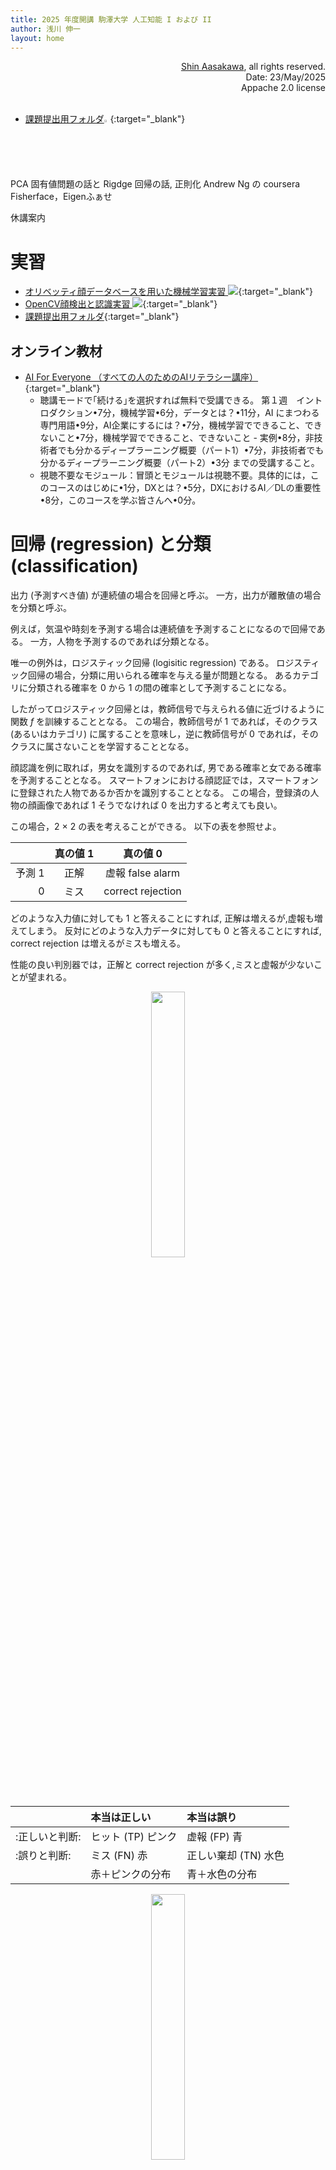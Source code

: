 ```yaml
---
title: 2025 年度開講 駒澤大学 人工知能 I および II
author: 浅川 伸一
layout: home
---
```

<link href="/css/asamarkdown.css" rel="stylesheet">
<div align='right'>
<a href='mailto:educ0233@komazawa-u.ac.jp'>Shin Aasakawa</a>, all rights reserved.<br>
Date: 23/May/2025<br/>
Appache 2.0 license<br/><br/>
</div>

* [課題提出用フォルダ<img src="/2025assets/Google_Drive_icon_2020.svg" style="width:02%">](https://drive.google.com/drive/u/3/folders/1Tem07Aan1iGXDJu7NKbZhY0siTXWHNs7){:target="_blank"}

PCA 固有値問題の話と Rigdge 回帰の話, 正則化
Andrew Ng の coursera 
Fisherface，Eigenふぁせ

休講案内

# 実習

* [オリベッティ顔データベースを用いた機械学習実習 <img src="/assets/colab_icon.svg">](https://colab.research.google.com/github/komazawa-deep-learning/komazawa-deep-learning.github.io/blob/master/2025notebooks/2025_0425olivetti_face_detection.ipynb){:target="_blank"}
* [OpenCV顔検出と認識実習 <img src="/assets/colab_icon.svg">](https://colab.research.google.com/github/komazawa-deep-learning/komazawa-deep-learning.github.io/blob/master/2025notebooks/2025_0428opencv_face_detect_recognizer.ipynb){:target="_blank"}
* [課題提出用フォルダ](https://drive.google.com/drive/u/5/folders/1mf-_cGgNSJvpEBykEb1l5BMBBGPrhYke){:target="_blank"}


## オンライン教材

* [AI For Everyone （すべての人のためのAIリテラシー講座）](https://www.coursera.org/learn/ai-for-everyone-ja){:target="_blank"}
    * 聴講モードで｢続ける｣を選択すれば無料で受講できる。
    第１週　イントロダクション•7分，機械学習•6分，データとは？•11分，AI にまつわる専門用語•9分，AI企業にするには？•7分，機械学習でできること、できないこと•7分，機械学習でできること、できないこと - 実例•8分，非技術者でも分かるディープラーニング概要（パート1）•7分，非技術者でも分かるディープラーニング概要（パート2）•3分 までの受講すること。
    * 視聴不要なモジュール：冒頭とモジュールは視聴不要。具体的には，このコースのはじめに•1分，DXとは？•5分，DXにおけるAI／DLの重要性•8分，このコースを学ぶ皆さんへ•0分。


# 回帰 (regression) と分類 (classification)

出力 (予測すべき値) が連続値の場合を回帰と呼ぶ。
一方，出力が離散値の場合を分類と呼ぶ。

例えば，気温や時刻を予測する場合は連続値を予測することになるので回帰である。
一方，人物を予測するのであれば分類となる。

唯一の例外は，ロジスティック回帰 (logisitic regression) である。
ロジスティック回帰の場合，分類に用いられる確率を与える量が問題となる。
あるカテゴリに分類される確率を 0 から 1 の間の確率として予測することになる。

したがってロジスティック回帰とは，教師信号で与えられる値に近づけるように関数 $f$ を訓練することとなる。
この場合，教師信号が $1$ であれば，そのクラス (あるいはカテゴリ) に属することを意味し，逆に教師信号が $0$ であれば，そのクラスに属さないことを学習することとなる。

顔認識を例に取れば，男女を識別するのであれば, 男である確率と女である確率を予測することとなる。
スマートフォンにおける顔認証では，スマートフォンに登録された人物であるか否かを識別することとなる。
この場合，登録済の人物の顔画像であれば 1 そうでなければ 0 を出力すると考えても良い。

この場合，2 $\times$ 2 の表を考えることができる。
以下の表を参照せよ。

|      |真の値 1| 真の値 0 |
|-----:|:-----:|:-------:|
| 予測 1 | 正解  | 虚報 false alarm | 
|     0 | ミス  | correct rejection |

どのような入力値に対しても 1 と答えることにすれば, 正解は増えるが,虚報も増えてしまう。
反対にどのような入力データに対しても 0 と答えることにすれば, correct rejection は増えるがミスも増える。

性能の良い判別器では，正解と correct rejection が多く,ミスと虚報が少ないことが望まれる。

<center>
<img src="/2025assets/04-02classification_2norm.svg" style="width:33%"><br/>
</center>

|   | 本当は正しい  | 本当は誤り |
|:---|:-----|:---|
|:正しいと判断:| ヒット (TP) ピンク|  虚報 (FP) 青| 縦線の左側
|:誤りと判断:| ミス (FN) 赤| 正しい棄却 (TN) 水色| 縦線の右側
|            |  赤＋ピンクの分布 | 青＋水色の分布  | 


<center>

<img src="/2025assets/04-02classification_2norm.svg" style="width:33%"><br/>
</center>

- 適合率 (precision): $\displaystyle\frac{\text{ヒット(ピンク)}}{\text{ヒット(ピンク)}+\text{虚報(青)}}$ 
- 再現率 (recall): $\displaystyle\frac{\text{ヒット(ピンク)}}{\text{ヒット(ピンク)}+\text{ミス(赤)}}$ 
- 正解率 (accuracy): $\displaystyle\frac{\text{ヒット(ピンク)}+\text{正しい棄却(水色)}}{\text{ヒット(ピンク)}+\text{虚報(青)}+\text{ミス(赤)}+\text{正しい棄却(水色)}}$
- F 値: 適合率と再現率の調和平均 $\displaystyle\frac{2}{\text{正確度}^{-1}+\text{再現率}^{-1}}=2\cdot\frac{\text{正確度}\cdot\text{再現率}}{\text{正確度}+\text{再現率}}$


多値分類の場合，例えば 40 名の人物画像を考える。

ロジット比 (確率比) とは，事象 x の起こる確率と x が起こらない確率との比 $\displaystyle\frac{P(x)}{P(\neg x)}=\frac{P(x)}{1-P(x)}$ のことを言う。
ロジット比の対数を x と置くと，$\displaystyle \log\left(\frac{P(x)}{1−P(x)}\right)=x $ となる。
この式を変形して $\displaystyle P(x)=\frac{1}{1+e^{-x}}$ となる。

この値は，任意の実数 $x\in[-\infty,\infty]\equiv\mathbb{R}$ に対して 0 から 1 の間の値を与える関数となる。


### 訓練データ (training dataset)，テストデータ (test dataset)，検証データ (validation dataset)

* 機械学習では，心理統計で用いられるような 仮説検定を行うこともありますが，むしろ，行わない場合も多いです。
* 理由としては，仮説検定を行うことによりも，モデルの性能を向上させることに主眼があるからという意味合いであろうと考えられます。
* ですが，考え方は母集団統計量の推定と同じような発想をします。すなわち，まだ見ぬ未知のデータに対して精度が良いモデルが優れているモデルと判断されます。
* 訓練データを使ってモデルを作成し，作成したモデルの評価をテストデータを使って評価します。
* このとき，テストデータは訓練には使いません。未知のデータに対しての精度でモデルの性能の優劣を競います。従って，モデルの精度の良いモデルが良いモデルであり，かつ，良いモデルとは，未知のデータに対してより精度が高く動作するモデルとなります。
* この点については，母集団の統計量の優劣を考える心理統計とは異なります。
* 真の母集団という，ありもしない曖昧 (かも知れない) 仮想集団について斟酌するよりも，実際のデータについて精度の優劣でモデルの性能を競うという意味では，実務的な発想と言えるでしょう。
* 機械学習におけるモデルの精度向上を目指したパラメータチューニングのことを **学習** と呼びます。

### 過学習

* モデルのパラメータを学習するときに，同じデータを用いて性能を検証することは，方法論的に間違っていると言えます。
* すでに見たことのある敵をたおせても，真の勇者とは言えません。何度でも生き返ることができる RPG とは違います。
* 見たことのあるデータ （遭遇した経験のあるモンスター）は倒せるでしょう。ですが，それでは 勇者 ではなく チキン です。
* 経験済のデータについては，完璧なスコアを示すことができるでしょう。ですが，まだ見ぬデータに対して有用な予測をすることはできません。
* このような状況を 過学習 (over-learning) あるいは オーバーフィッティング (over-fitting) といいます。
* これを避けるために、（教師あり）機械学習を行う際には，利用可能なデータの一部を テストデータセット `X_test`, `y_test` として用意しておくのが一般的です。
* 一般に k-hold out 法などと呼ばれる手法は，訓練データセットを ｋ 個に分割します。
その上で，k 個に分割した 1 つのデータ群を除いた k-1 群の訓練データを用いてモデルの学習を行います。学習の都度，残しておいたデータを用いて性能を評価します。
* この方法により，最終評価に用いるテストデータを使うこと無くチューニングを行います。
* **なぜ全データを用いないで，データを分割するのか？**
  * 未知の母集団を仮定しないで，モデルの優劣を正当に評価するための方法であるとみなすことができます。

### 回帰と分類

* 機械学習で頻用される手法の分類に **回帰** と **分類** があります。
* 予測すべきデータが連続量の場合は，回帰
* 予測すべきデータが離散量の場合は，分類 と呼ばれます。
* 身長や体重，あるいは，明日の東京都における COVID-19 の感染者数を予測するのであれば 回帰 です。
* 一方，手書き数字認識は，予測すべきデータが 10 分類された各クラスですので 分類 と呼ばれます。
* $\mathbf{y} = \mathbf{Xw} +\mathbf{b}$ などは 線形回帰 と呼ばれます。これは中学校以来の 直線を表す 1 次方程式 $y=ax+b$ と同じ形をしています。
* $y$ を予測すべき量，$x$ を与えられたデータと考えます。
* 傾き slope:$a$ と 切片 intercept:$b$ とを推定する問題が 回帰 です。
* 中学校までの数学の知識では，2 点 $(x_1, y_1)$, $(x_2, y_2)$ が与えられたとき，$a$ と $b$ とは計算して求めることが可能でした。
* では，N 個のデータ $(x_1,y_1),\cdots,(x_n,y_n)$ が与えられたとき，切片 と 傾き とはどう定めたら良いのでしょうか？

#### モデルの精度を測る指標: 精度 (accuracy)，適合度 (precision)，再現率 (recall)，F1 値 (F1 value)

* モデルの精度とは，何か。精度とは，正しく予測できることです。分類課題の場合，
* 正しい予測と誤った予測とには，詳細な検討が必要になりる。
* ここでは，精度 とは，英語で accuracy である。
* 混乱する用語に適合度 precision がある。

* **精度 precision**: 正事例であると予測された事例のうち，正しく評価された事例の割合ある事例が陽性であると分類器が判定した際に，その陽性と判断された事例中の正しい割合。
<!-- This computes the proportion of instances predicted as positives that were correctly evaluated (it measures how right our classifier is when it says that an instance is positive). -->
* **適合度 precision**:
* **再現率 recall**: 分類器がどれだけ正しく正事例を判定できたか<!--This counts the proportion of positive instances that were correctly evaluated (measuring how right our classifier is when faced with a positive instance).-->
* **F1 値 F1-score**: 精度 (precision) と 再現率 (recall) との調和平均<!--This is the harmonic mean of precision and recall, and tries to combine both in a single number-->


| | 真の値 (+) | 真の値 (-) |
|:---|:---|:---|
|予測 (+) | True Positive (ヒット Hit) | False Positive (虚報 False alarm) |
|予測 (-) | False Negative (ミス Miss) | True Negative (正しい棄却 Correct rejection) |


<!-- | | 予測: + | 予測: - |
|---|----|----|
|真の値: + | True Positive (ヒット Hit)| False  Negative (ミス Miss) |
|真の値: - | False Positive (虚報 False alarm)| True Negative (正しい棄却 Correect rejection) | -->


* **問題: 分類問題の精度の指標の一つでもある混同行列の中で正しい組み合わせのものを選べ。ここでは小数第3位以下は切り捨てている。**

| | 真の値 (正 +) | 真の値 (負 -) |
|:---|:---:|:---:|
|分類器の予測 (+) | 13 | 1 |
|分類器の予測 (-) | 2  | 14 |

<!-- | | 予測: + | 予測: - |
|:---|:---:|:---:|
|真の値: + | 13 | 2 |
|真の値: - | 1  | 14 | -->



<!-- <div class="figcenter">
<img src="/assets/cm.svg" style="width:33%;"><br/>
</div> -->

ただし，A は正解率, B は適合率, C は再現率, D は F 値とする。

1. A:$0.866$, B:$0.896$, C:$0.928$, D:$0.900$
2. A:$0.928$, B:$0.900$, C:$0.896$, D:$0.866$
3. A:$0.896$, B:$0.866$, C:$0.900$, D:$0.928$
4. A:$0.900$, B:$0.928$, C:$0.866$, D:$0.896$

<!--
### 解説:
正解は 4

1. 精度 accuracy (13+14)/(13+2+1+14) = 0.900
2. 適合度 precision 13/(13+1) = 0.9286
3. 再現率 recall 13/(13+2) = 0.867
4. F1 (2 * precision * recall)/(precision + recall)

 -->


## 教師あり学習と教師なし学習

* 予測すべき数値に正解が与えられている場合，**教師あり学習 supervised learning** と呼びます。
* 一方，予測すべきデータが与えられていない場合を **教師なし学習 unsupervised learning** と呼びます。
* 手書き数字認識では，正解となるデータが与えられているので，教師あり学習となります。
* 一方で，正解データが与えられていない場合に，入力データを分類したりする場合を 教師なし学習と 呼びます。

以下はすぐに知る必要がない知識です

### 重回帰

中学校以来の直線の方程式 $y = ax + b$ を一般化します。
データ行列を $\mathbf{X}$，予測すべき値を $\mathbf{y}$ とし，推定すべきパラーメータを $\mathbf{W}$ で表します。
重回帰 multiple regression は次式で表されます:

$$
\mathbf{y}=\mathbf{Xw} +\mathbf{b}
$$
ここで $\mathbf{b}$ はバイアス項，中学数学で言えば切片にあたります。

### 主成分分析

データ $\mathbf{X}$ の次元圧縮 dimensionality reduction の方法です。
$\mathbf{X}$ を 係数行列 $\mathbf{w}$ によって変換したデータを $\mathbf{y}$ とします。
$\mathbf{y}$ の分散を最大化する方法として，次のような目的関数を最大化することを考えます:

$$
\mathbf{w}^\top\mathbf{X}^\top\mathbf{Xw} - \lambda\left(\mathbf{w}^\top\mathbf{w}-1\right)
$$

ここで $\lambda$ はラグランジェ (Lagrange) の未定定数 (Lagrange's multiplier) と呼ばれる。
すなわち，主成分分析とは，目的関数である $\mathbf{w}^\top\mathbf{w}$ を最小化する代わりに，制約付き最小化問題を解くことに相当する。
目的とする関数を最小化する代わりに，新たな目的関数を設定して，その新しい目的関数を最小化することで，制約付き最初化を実現する方法である。

この方法を一般化して **変分法** variational methods と呼ぶ。

また，上式を解くことは，$\left|\mathbf{X}-\lambda\mathbf{I}\right|=0$ なる固有方程式を解くことになる。
すなわち，主成分分析とは，データ行列の固有値問題を解くことと同義である。

固有値問題，および 変分法，変分問題は，古くは，オイラーやニュートンによって始められた。
すなわち，惑星の運行を記述する運動方程式の解法として考案されました。
この方法を洗練させたのが，ラグランジェ で解析力学として定式化した。



### 勾配降下法

重回帰では解析解が存在しました。一方，非線形問題は一般に解析解が存在しません。
その際に，目的関数を繰り返しによって求める方法があります。
**勾配降下法** gradient descent methods はその一つです。
任意の点 $x$ における関数 $f(x)$ の微分が定義されていれば，求める関数の最小値は次式:

$$
\Delta\theta = \eta\frac{\partial f}{\partial\theta}
$$

を逐次計算することで求めることができると仮定します。
ここで $\theta$  はモデルのパラメータ，$f$ は目的関数，$\eta$ は学習率，$\partial$ は **偏微分** partial differential を表します。



<!--
Authors:    J.A. Anderson, A. Pellionisz, E. Rosenfeld (eds.)
Title:      Neurocomputing 2: Directions for Research
Reference:  MIT Press, Cambridge (1990), Massachusetts

### ANNs are some kind of non-linear statistics for amateurs
-->

<!--
## 次の語の示すサイトを訪れ，それぞれどのようなサイトかを調べよ。
いずれも現在のエコシステムとしての役割を果たしている。

1. arXiv: <font color="white">論文置き場</font>
2. Colab:
3. Github: <font color="white">プログラムのソースコード置き場</font>
4. Stack Oerflow: <font color="white">掲示板，ノウハウ集</font>
5. Reddit: <font color="white">掲示板，ただしビッグネーム本人が降臨することがある</font>
-->

<!--
# AI を学ぶ人間のための心構え
- 無知蒙昧から来るブラックボックス的な恐怖を払拭するよう務める(現時点での技術的な裏付けに基づく啓蒙活動)
- 現在の技術から予測できる近未来の展望を語ることを忌避しない(謙遜は美徳ではない)

<center>
<img src="https://blogs-images.forbes.com/markhughes/files/2016/01/Terminator-2-1200x873.jpg" style="width:32%">
<img src="http://zatugaku1128.com/wp-content/uploads/2016/09/%E3%83%89%E3%83%A9%E3%81%88%E3%82%82%E3%82%93.png" style="width:20%"></br>
</center>

未来はどっち？ **It will depend on you.**

# クイズ
* 次の語の組み合わせのうち不適切なものを指摘せよ

1. IBM - Watson - Joapady
2. DeepMind - AlphaGo - 囲碁
3. Google 翻訳 - ペッパー
4. Uber - 自動運転
-->


## ニューラルネットワーク

ニューラルネットワーク (神経回路網 neural networks) とは，神経細胞 (ニューロン) の結合 (ネットワーク) のことです。

クイズのようなダジャレのような話ですが，ANN, BNN, CNN, DNN という省略形で呼ばれています。

* ANN: 人工ニューラルネットワーク
* BNN: 生物学的ニューラルネットワーク
* CNN: 畳み込みニューラルネットワーク。アメリカ合衆国のケーブルテレビの名称でもある。
* DNN: ディープニューラルネットワーク

広義には ニューロンを基本計算単位とした情報処理モデルであると言えます。
**計算** という言葉は，算術演算を意味しません。脳の働き，さまざまな心の作用はすべて 計算である との立場です。
すなわち，我々の知的活動，心的状態は，ニューロンを基本構成単位とする ネットワーク働きとして説明されるという、心，あるいは 脳を理解するためのパラダイム一般をニューラルネットワーク，
あるいは，心 （精神） の計算理論と呼びます。

現在までのところ，ニューラルネットワーク研究では，脳の血流 （とその異常，障害），神経伝達物質の代謝 (とその異常，障害) ，と言った側面にまで
及んでいるわけではありません。

神経細胞は，人間を含む動物が持っていますが，人工ニューラルネットワーク (ANN) では，コンピュータ上で，ニューロンの働きを模倣することにより，複雑な課題を解くことを目指し，
場合によっては，人間以上の性能を示すまでになっています。

ANN は 生物学的ニューラルネットワーク (BNN) にヒントを得て作成されました。
ですが，現在の ANN は BNN に比べて極端な単純化を行った並列情報処理モデルです。

たとえば，スパイキングモデルは計算機科学の分野では重要な位置を占めています。
スパイキングモデルでは 樹状突起による計算や 各ニューロン内の他のプロセス (Gallistel&King2011) あるいは，異なるタイプのニューロンからの関与を考慮しているとは言えません。

通常 ANN では ニューロンの空間構造は プログラミング可能な形で抽象化されています。
ニューロンのスパイク出力はスパイク率のような実数としてモデル化されています。
<!--このレートは、静的な非線形性を介して入力される活性化の加重和としてモデル化されます。-->
このように単純化されているにもかかわらず，ニューラルネットワークは脳の情報処理を理解するための最も重要な方法の 1 つとなっています。

実際のニューロンの活動を調べる 神経科学 と 人間の 知的活動を 材料とする 認知科学 との橋渡しをする 理論モデルとして 中心的な役割を果たすことになると予想します。


* [認知計算論的神経科学 Kriegeskorte and Douglas (2018)](../2018Kriegeskorte_ja.pdf){:target="_blank"} 
* [認知神経科学のためのディープラーニング Storrs and Nikolaus Kriegeskorte (2019)](../2019Storrs_ja.pdf){:target="_blank"} 
* [視覚系のモデルとしての畳み込みニューラルネットワーク: 過去，現在，そして未来 Lindsay (2020)](../2020Lindsay_ja.pdf){:target="_blank"}


### 訓練データ (training dataset)，テストデータ (test dataset)，検証データ (validation dataset)

* 機械学習では，心理統計で用いられるような 仮説検定を行うこともありますが，むしろ，行わない場合も多いです。
* 理由としては，仮説検定を行うことによりも，モデルの性能を向上させることに主眼があるからという意味合いであろうと考えられます。
* ですが，考え方は母集団統計量の推定と同じような発想をします。すなわち，まだ見ぬ未知のデータに対して精度が良いモデルが優れているモデルと判断されます。
* 訓練データを使ってモデルを作成し，作成したモデルの評価をテストデータを使って評価します。
* このとき，テストデータは訓練には使いません。未知のデータに対しての精度でモデルの性能の優劣を競います。従って，モデルの精度の良いモデルが良いモデルであり，かつ，良いモデルとは，未知のデータに対してより精度が高く動作するモデルとなります。
* この点については，母集団の統計量の優劣を考える心理統計とは異なります。
* 真の母集団という，ありもしない曖昧 (かも知れない) 仮想集団について斟酌するよりも，実際のデータについて精度の優劣でモデルの性能を競うという意味では，実務的な発想と言えるでしょう。
* 機械学習におけるモデルの精度向上を目指したパラメータチューニングのことを **学習** と呼びます。

### 過学習

* モデルのパラメータを学習するときに，同じデータを用いて性能を検証することは，方法論的に間違っていると言えます。
* すでに見たことのある敵をたおせても，真の勇者とは言えません。何度でも生き返ることができる RPG とは違います。
* 見たことのあるデータ （遭遇した経験のあるモンスター）は倒せるでしょう。ですが，それでは 勇者 ではなく チキン です。
* 経験済のデータについては，完璧なスコアを示すことができるでしょう。ですが，まだ見ぬデータに対して有用な予測をすることはできません。
* このような状況を 過学習 (over-learning) あるいは オーバーフィッティング (over-fitting) といいます。
* これを避けるために、（教師あり）機械学習を行う際には，利用可能なデータの一部を テストデータセット `X_test`, `y_test` として用意しておくのが一般的です。
* 一般に k-hold out 法などと呼ばれる手法は，訓練データセットを ｋ 個に分割します。
その上で，k 個に分割した 1 つのデータ群を除いた k-1 群の訓練データを用いてモデルの学習を行います。学習の都度，残しておいたデータを用いて性能を評価します。
* この方法により，最終評価に用いるテストデータを使うこと無くチューニングを行います。
* **なぜ全データを用いないで，データを分割するのか？**
  * 未知の母集団を仮定しないで，モデルの優劣を正当に評価するための方法であるとみなすことができます。

### 回帰と分類

* 機械学習で頻用される手法の分類に **回帰** と **分類** があります。
* 予測すべきデータが連続量の場合は，回帰
* 予測すべきデータが離散量の場合は，分類 と呼ばれます。
* 身長や体重，あるいは，明日の東京都における COVID-19 の感染者数を予測するのであれば 回帰 です。
* 一方，手書き数字認識は，予測すべきデータが 10 分類された各クラスですので 分類 と呼ばれます。
* $\mathbf{y} = \mathbf{Xw} +\mathbf{b}$ などは 線形回帰 と呼ばれます。これは中学校以来の 直線を表す 1 次方程式 $y=ax+b$ と同じ形をしています。
* $y$ を予測すべき量，$x$ を与えられたデータと考えます。
* 傾き slope:$a$ と 切片 intercept:$b$ とを推定する問題が 回帰 です。
* 中学校までの数学の知識では，2 点 $(x_1, y_1)$, $(x_2, y_2)$ が与えられたとき，$a$ と $b$ とは計算して求めることが可能でした。
* では，N 個のデータ $(x_1,y_1),\cdots,(x_n,y_n)$ が与えられたとき，切片 と 傾き とはどう定めたら良いのでしょうか？

#### モデルの精度を測る指標: 精度 (accuracy)，適合度 (precision)，再現率 (recall)，F1 値 (F1 value)

* モデルの精度とは，何か。精度とは，正しく予測できることです。分類課題の場合，
* 正しい予測と誤った予測とには，詳細な検討が必要になりる。
* ここでは，精度 とは，英語で accuracy である。
* 混乱する用語に適合度 precision がある。

* **精度 precision**: 正事例であると予測された事例のうち，正しく評価された事例の割合ある事例が陽性であると分類器が判定した際に，その陽性と判断された事例中の正しい割合。
<!-- This computes the proportion of instances predicted as positives that were correctly evaluated (it measures how right our classifier is when it says that an instance is positive). -->
* **適合度 precision**:
* **再現率 recall**: 分類器がどれだけ正しく正事例を判定できたか<!--This counts the proportion of positive instances that were correctly evaluated (measuring how right our classifier is when faced with a positive instance).-->
* **F1 値 F1-score**: 精度 (precision) と 再現率 (recall) との調和平均<!--This is the harmonic mean of precision and recall, and tries to combine both in a single number-->


| | 真の値 (+) | 真の値 (-) |
|:---|:---|:---|
|予測 (+) | True Positive (ヒット Hit) | False Positive (虚報 False alarm) |
|予測 (-) | False Negative (ミス Miss) | True Negative (正しい棄却 Correct rejection) |


<!-- | | 予測: + | 予測: - |
|---|----|----|
|真の値: + | True Positive (ヒット Hit)| False  Negative (ミス Miss) |
|真の値: - | False Positive (虚報 False alarm)| True Negative (正しい棄却 Correect rejection) | -->


* **問題: 分類問題の精度の指標の一つでもある混同行列の中で正しい組み合わせのものを選べ。ここでは小数第3位以下は切り捨てている。**

| | 真の値 (正 +) | 真の値 (負 -) |
|:---|:---:|:---:|
|分類器の予測 (+) | 13 | 1 |
|分類器の予測 (-) | 2  | 14 |

<!-- | | 予測: + | 予測: - |
|:---|:---:|:---:|
|真の値: + | 13 | 2 |
|真の値: - | 1  | 14 | -->



<!-- <div class="figcenter">
<img src="/assets/cm.svg" style="width:33%;"><br/>
</div> -->

ただし，A は正解率, B は適合率, C は再現率, D は F 値とする。

1. A:$0.866$, B:$0.896$, C:$0.928$, D:$0.900$
2. A:$0.928$, B:$0.900$, C:$0.896$, D:$0.866$
3. A:$0.896$, B:$0.866$, C:$0.900$, D:$0.928$
4. A:$0.900$, B:$0.928$, C:$0.866$, D:$0.896$

<!--
### 解説:
正解は 4

1. 精度 accuracy (13+14)/(13+2+1+14) = 0.900
2. 適合度 precision 13/(13+1) = 0.9286
3. 再現率 recall 13/(13+2) = 0.867
4. F1 (2 * precision * recall)/(precision + recall)
-->


* [認知計算論的神経科学 Kriegeskorte and Douglas (2018)](../2018Kriegeskorte_ja.pdf){:target="_blank"} 
* [認知神経科学のためのディープラーニング Storrs and Nikolaus Kriegeskorte (2019)](../2019Storrs_ja.pdf){:target="_blank"} 
* [視覚系のモデルとしての畳み込みニューラルネットワーク: 過去，現在，そして未来 Lindsay (2020)](../2020Lindsay_ja.pdf){:target="_blank"}
* [深層学習の神経科学的基礎: 進化と展望 Yamins and DiCarlo (2016)](../2016Yamins_ja.pdf){:target="_blank"}
